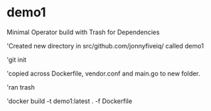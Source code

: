# demo1
Minimal Operator build with Trash for Dependencies

'Created new directory in src/github.com/jonnyfiveiq/ called demo1

'git init

'copied across Dockerfile, vendor.conf and main.go to new folder.

'ran trash

'docker build -t demo1:latest . -f Dockerfile 
